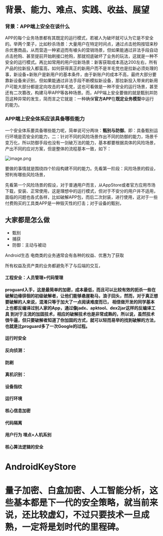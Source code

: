 # 背景、能力、难点、实践、收益、展望


### 背景：APP端上安全在谈什么

APP的每个业务场景都有其既定的运行模式，若被人为破坏就可认为它是不安全的。举两个栗子，比如秒杀场景：大量用户在特定时间点，通过点击抢购按钮来秒杀优惠商品，从而营造一种紧迫而有噱头的营销场景，但如果能通过非法手段自动点击抢购、甚至提前开始刷接口抢购，那就彻底破坏了业务的玩法，这就是一种不安全的运行模式。再比如常用的用户拉新场景：新客获取成本高达200左右，所有产品的拉新投入都蛮高，如何获得真正的新用户而不是羊毛党也是拉新必须处理的事，新设备+新账户是新用户的基本条件，由于新账户的成本不高，最终大部分要靠新设备来识别，但如果能通过非法手段不断模拟新设备，那拉新投入带来的新用户可能大部分都是定向攻击的羊毛党，这也可看做是一种不安全的运行场景，甚至还有二次篡改，构建马甲APP等各种场景。而，APP端上安全要做的就是甄别并防范这种异常的发生，简而言之它就是：一种确保**官方APP**在**既定业务模型**中运行的能力。

### APP端上安全体系应该具备哪些能力


一个安全体系要具备哪些能力呢，简单说可分两块：**甄别与防御**。即：具备甄别运行环境是否安全的能力，二：针对不同的风险场景作出不同的防御的能力，场景千变万化，所以防御手段也没有一剑破万法的能力，基本都要根据具体的风险场景，产出不同的应对方案，但是整体的流程基本一致，如下：

![image.png](https://p9-juejin.byteimg.com/tos-cn-i-k3u1fbpfcp/2117dc50f5f844cfae3662459ee8560c~tplv-k3u1fbpfcp-watermark.image?)

要做的事情就是围绕四个阶段构建不同的能力。先看第一阶段：风险场景的假设，预判有哪些风险场景，




先看第一个风险场景的假设，对于普通用户而言，从AppStore或者官方应用市场下载，安装、正常使用，这是理想中的运行模式，但对于不安分的用户并不适用，面临的问题也各式各样，比如破解APP包，而后二次封装，进行使用，这对于一些付费购买的工具类APP是一种毁灭性的打击；对于设备的甄别，


## 大家都是怎么做


* 甄别
* 捕获
* 防御：主动与被动

Android生态 电商类的业务通常会有各种的权益、优惠为了获取

所有权益及资产类的业务都避免不了与后端的交互，




####  工程安全：人员管理+代码管理
#### proguard入手，这是最简单的加密，成本最低，而且可以比较有效的扼杀一些在破解边缘徘徊的初级破解者，让他们能够悬崖勒马，浪子回头，然而，对于真正想要破解的人来说，混淆只等于加大了一点阅读难度而已， 相信做开发的同学基本上也都反编译过别人家的App，通过像jadx、apktool、dex2jar这样的反编译工具  到对于主流的加固技术，相应的破解技术也是非常成熟的，所以说，虽然技术很牛逼，但只要破解者知道了你加固的方式，就可以轻而易举的找到破解的方法，也就是比proguard多了一次Google的过程。
####  运行时安全
####  反向侦测：
####  防刷  
####  真机识别：
####  设备指纹
####  运行环境
####  核心信息加密
####  代码隔离
####  用户行为 埋点+人机系别
#### 核心算法逻辑的安全

# AndroidKeyStore


# 量子加密、白盒加密、人工智能分析，这些基本都是下一代的安全策略，就当前来说，还比较虚幻，不过只要技术一旦成熟，一定将是划时代的里程碑。

 
 